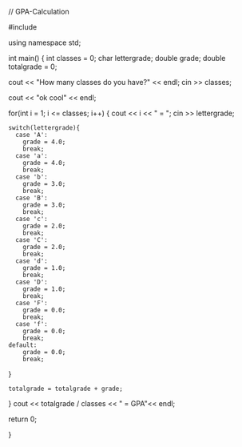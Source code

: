 // GPA-Calculation

#include <iostream>

using namespace std;

int main() {
  int classes = 0;
 char lettergrade;
  double grade;
  double totalgrade = 0;
  
  cout << "How many classes do you have?" << endl;
  cin >> classes;
  
  cout << "ok cool" << endl;

  for(int i = 1; i <= classes; i++)
  {
    cout << i << " = ";
    cin >> lettergrade;
    
    switch(lettergrade){
      case 'A':
        grade = 4.0;
        break;
      case 'a':
        grade = 4.0;
        break; 
      case 'b':
        grade = 3.0;
        break;       
      case 'B':
        grade = 3.0;
        break;
      case 'c':
        grade = 2.0;
        break;       
      case 'C':
        grade = 2.0;
        break;
      case 'd':
        grade = 1.0;
        break;    
      case 'D':
        grade = 1.0;
        break;
      case 'F':
        grade = 0.0;
        break;    
      case 'f':
        grade = 0.0;
        break;    
    default:
        grade = 0.0;
        break;
    
  }
  
    totalgrade = totalgrade + grade;
}
    cout << totalgrade / classes << " = GPA"<< endl;

  return 0;
  
}
